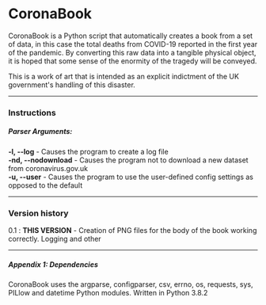# CoronaBook

CoronaBook is a Python script that automatically 
creates a book from a set of data, in this case the total deaths 
from COVID-19 reported in the first year of the pandemic. By converting
this raw data into a tangible physical object, it is hoped that some sense
of the enormity of the tragedy will be conveyed.

This is a work of art that is intended as an explicit indictment of the UK
government's handling of this disaster.

---

### Instructions

##### Parser Arguments:

**-l, --log** - Causes the program to create a log file   
**-nd, --nodownload** - Causes the program not to download a new dataset from
coronavirus.gov.uk     
**-u, --user** - Causes the program to use the user-defined config settings as
opposed to the default

---

### Version history

0.1 : **THIS VERSION** - Creation of PNG files for the body of the book 
working correctly. Logging and other 

---

##### Appendix 1: Dependencies

CoronaBook uses the argparse, configparser, csv, errno, os, requests, sys, 
PILlow and datetime Python modules. Written in Python 3.8.2